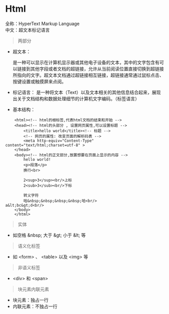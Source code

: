Html
==========
全称：HyperText Markup Language  
中文：超文本标记语言  
> 两部分
- 超文本：

    是一种可以显示在计算机显示器或其他电子设备的文本，其中的文字包含有可以链接到其他字段或者文档的超链接，允许从当前阅读位置直接切换到超链接所指向的文字。超文本文档通过超链接相互链接，超链接通常通过鼠标点击、按键设置或触摸屏来点阅。

- 标记语言： 
    是一种将文本（Text）以及文本相关的其他信息结合起来，展现出关于文档结构和数据处理细节的计算机文字编码。（标签语言）

- 基本结构：
```
    <html><!-- html的根标签,代表html文档的结束和开始 -->
	<head><!-- html的头部分 , 设置网页属性,可以设置标题 -->
		<title>hello world</title><!-- 标题 -->
		<!-- 网页的属性: 改变页面的解析码表 -->
		<meta http-equiv="Content-Type" content="text/html;charset=utf-8" >
	</head>
	<body><!-- html的正文部分,放置想要在页面上显示的内容 -->
		hello world!
		<p>段落</p>
		换行<br>
		
		2<sup>3</sup><br/>上标
		2<sub>3</sub><br/>下标
		
		转义字符
		哈&nbsp;&nbsp;&nbsp;&nbsp;哈<br/>
a&lt;bc&gt;d<br/>
	</body>
    </html>
```

> 实体
- 如空格 \&nbsp; 大于 \&gt; 小于 \&lt; 等
> 语义化标签
- 如 \<form> 、 \<table> 以及 \<img> 等
> 非语义标签
- \<div> 和 \<span>
> 块元素内联元素
- 块元素：独占一行
- 内联元素：不独占一行
